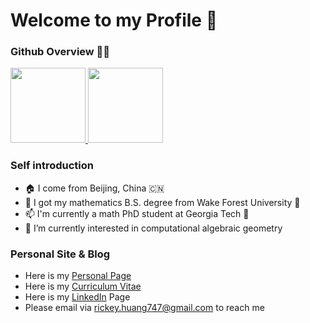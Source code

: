 # Welcome to my Profile 👋
### Github Overview 🧑‍💻

<a href="https://github.com/Rick3yHuang">
  <img height="120em" src="https://github-readme-stats-git-masterrstaa-rickstaa.vercel.app/api?username=Rick3yHuang&count_private=true&show_icons=true&theme=github_dark" />
  <img height="120em" src="https://github-readme-stats-git-masterrstaa-rickstaa.vercel.app/api/top-langs/?username=Rick3yHuang&hide=html,javascript,css &show_icons=true&theme=github_dark&layout=compact" />
</a>

### Self introduction
- 🏠 I come from Beijing, China 🇨🇳
- 🏫 I got my mathematics B.S. degree from Wake Forest University 🎩
- 📫 I'm currently a math PhD student at Georgia Tech 🐝
- 🔭 I’m currently interested in computational algebraic geometry

### Personal Site & Blog
- Here is my [Personal Page](https://sites.gatech.edu/rickeyhuang77/)
- Here is my [Curriculum Vitae](https://drive.google.com/file/d/1ZVOyHsabYrb9XnZT-mUbz2LKc2tyo237/view?usp=sharing)
- Here is my [LinkedIn](https://www.linkedin.com/in/ruiqi-huang-44968a1a2/) Page
- Please email via rickey.huang747@gmail.com to reach me
